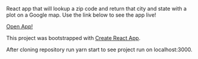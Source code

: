 React app that will lookup a zip code and return that city and state with a plot on a Google map. Use the link below to see the app live!

<a href="https://github.com/BrianTatum/reactZipCodeLookup">Open App!</a>


This project was bootstrapped with [Create React App](https://github.com/facebookincubator/create-react-app).

After cloning repository run yarn start to see project run on localhost:3000.
